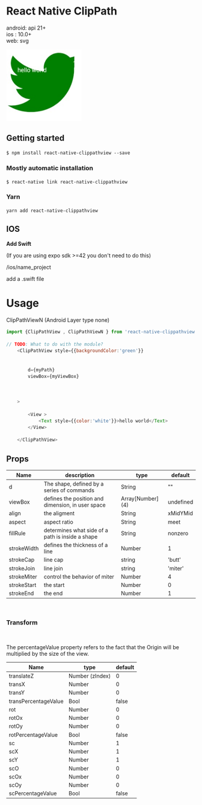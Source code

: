 # React Native ClipPath

android: api 21+   
ios : 10.0+   
web: svg    
  
<img src="./src/demo.jpg" width="200">

## Getting started

`$ npm install react-native-clippathview --save`

### Mostly automatic installation

`$ react-native link react-native-clippathview`  
  
### Yarn

`yarn add react-native-clippathview`

## IOS

**Add Swift**

(If you are using expo sdk >=42 you don't need to do this)

/ios/name_project

add a .swift file

# Usage
ClipPathViewN (Android Layer type none)
```javascript
import {ClipPathView , ClipPathViewN } from 'react-native-clippathview'

// TODO: What to do with the module?
    <ClipPathView style={{backgroundColor:'green'}} 

       
        d={myPath}
        viewBox={myViewBox}
        
        
    
    >
  
        <View >
            <Text style={{color:'white'}}>hello world</Text>
        </View>
        
    </ClipPathView>

```

## Props   

| Name | description | type | default |
| --- | --- | --- | --- |
| d | The shape, defined by a series of commands   | String | "" |
| viewBox | defines the position and dimension, in user space    | Array[Number] (4) | undefined |
| align | the aligment     | String | xMidYMid |
| aspect | aspect ratio   | String | meet |
| fillRule | determines what side of a path is inside a shape  | String | nonzero |
| strokeWidth | defines the thickness of a line | Number | 1 
| strokeCap | line cap | string | 'butt' |
| strokeJoin | line join | string | 'miter' |
| strokeMiter | control the behavior of miter | Number | 4 |
| strokeStart | the start | Number | 0 |
| strokeEnd | the end | Number | 1 |

<br>

### Transform ###  

<br>

The percentageValue property refers to the fact that the Origin will be multiplied by the size of the view.  
  
| Name | type | default |
| --- | --- | --- |
| translateZ | Number (zIndex) | 0 |
| transX | Number | 0 |
| transY | Number | 0 |
| transPercentageValue | Bool | false |
| rot | Number | 0 |
| rotOx | Number | 0 |
| rotOy | Number | 0 |
| rotPercentageValue | Bool | false |
| sc | Number | 1 |
| scX | Number | 1 |
| scY | Number | 1 |
| scO | Number | 0 |
| scOx | Number | 0 |
| scOy | Number | 0 |
| scPercentageValue | Bool | false |



